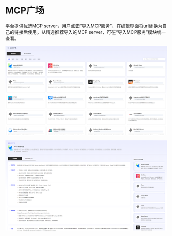 # MCP广场

平台提供优选MCP server，用户点击“导入MCP服务”，在编辑界面将url替换为自己的链接后使用。从精选推荐导入的MCP server，可在“导入MCP服务”模块统一查看。

![image-20250725150130861](assets/image-20250725150130861-1758864985177-26.png)

![image-20250725150143870](assets/image-20250725150143870.png)